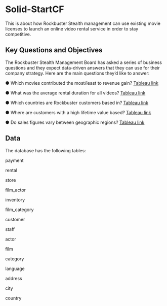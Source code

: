 # Solid-StartCF

This is about how Rockbuster Stealth management can use existing movie licenses to launch an online video rental service in order to stay competitive.


## Key Questions and Objectives
The Rockbuster Stealth Management Board has asked a series of business questions and they expect data-driven answers that they can use for their company strategy. 
Here are the main questions they’d like to answer:

● Which movies contributed the most/least to revenue gain? 
[Tableau link](https://public.tableau.com/views/TopTenMoviesbyRevenue/Sheet2?:language=en-US&:display_count=n&:origin=viz_share_link)

● What was the average rental duration for all videos?
[Tableau link](https://public.tableau.com/views/AverageMovieRenatalDurationbyCategory/AvgMovieRentalbyCategory?:language=en-US&:display_count=n&:origin=viz_share_link)

● Which countries are Rockbuster customers based in?
[Tableau link](https://public.tableau.com/views/NumberofCustomersbyCountry_16785537938610/NumberofCustomerbyCountry?:language=en-US&:display_count=n&:origin=viz_share_link)

● Where are customers with a high lifetime value based?
[Tableau link](https://public.tableau.com/views/HighLife-timeValuecustomer/HighLife-timeValueCustomers?:language=en-US&:display_count=n&:origin=viz_share_link)

● Do sales figures vary between geographic regions?
[Tableau link](https://public.tableau.com/views/SalesbyGreographicRegions/Sheet7?:language=en-US&:display_count=n&:origin=viz_share_link)

## Data 

The database has the following tables:

payment

rental

store

film_actor

inventory

film_category

customer

staff

actor

film

category

language

address

city

country
